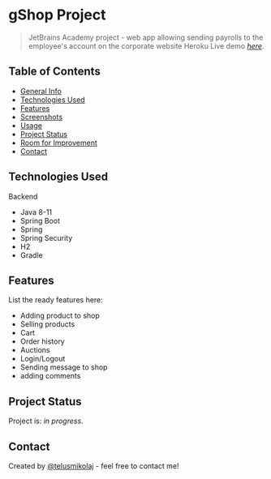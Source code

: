 # gShop Project
> JetBrains Academy project - web app allowing sending payrolls to the employee's account on the corporate website
> Heroku Live demo [_here_](https://shop-front-build.herokuapp.com). <!-- If you have the project hosted somewhere, include the link here. -->

## Table of Contents
* [General Info](#general-information)
* [Technologies Used](#technologies-used)
* [Features](#features)
* [Screenshots](#screenshots)
* [Usage](#usage)
* [Project Status](#project-status)
* [Room for Improvement](#room-for-improvement)
* [Contact](#contact)
<!-- * [License](#license) -->

## Technologies Used
Backend
- Java 8-11
- Spring Boot
- Spring 
- Spring Security
- H2
- Gradle

## Features
List the ready features here:
- Adding product to shop
- Selling products
- Cart
- Order history
- Auctions
- Login/Logout
- Sending message to shop 
- adding comments

## Project Status
Project is: _in progress_.

## Contact
Created by [@telusmikolaj](https://www.linkedin.com/in/miko%C5%82aj-telus-84aa7122b) - feel free to contact me!
